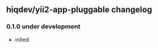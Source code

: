 hiqdev/yii2-app-pluggable changelog
-----------------------------------

### 0.1.0 under development

- inited

